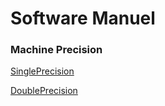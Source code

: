 # Software Manuel

### Machine Precision

[SinglePrecision](https://github.com/clarissalabrum/math4610/blob/master/homework/homework3/Task3/SM_SinglePrecision.md)

[DoublePrecision](https://github.com/clarissalabrum/math4610/blob/master/homework/homework3/Task3/SM_DoublePrecision.md)
